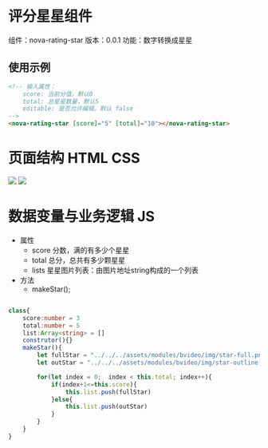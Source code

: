 # 评分星星组件

组件：nova-rating-star
版本：0.0.1
功能：数字转换成星星

## 使用示例

``` html
<!-- 输入属性：
    score: 当前分值，默认0
    total: 总星星数量，默认5
    editable: 是否允许编辑，默认 false
-->
<nova-rating-star [score]="5" [total]="10"></nova-rating-star>
```

# 页面结构 HTML CSS

<!-- 空星星 -->
<img src="../../../assets/modules/bvideo/img/star-outline.png" />

<!-- 半星星 -->
<!-- <img src="../../../assets/modules/bvideo/img/star-half.png" /> -->

<!-- 满星星 -->
<img src="../../../assets/modules/bvideo/img/star-full.png" />


# 数据变量与业务逻辑 JS
- 属性
    - score 分数，满的有多少个星星
    - total 总分，总共有多少颗星星
    - lists 星星图片列表：由图片地址string构成的一个列表
- 方法
    - makeStar();

``` ts

class{
    score:number = 3
    total:number = 5
    list:Array<string> = []
    construtor(){}
    makeStar(){
        let fullStar = "../../../assets/modules/bvideo/img/star-full.png"
        let outStar = "../../../assets/modules/bvideo/img/star-outline.png"

        for(let index = 0;  index < this.total; index++){
            if(index+1<=this.score){
                this.list.push(fullStar)
            }else{
                this.list.push(outStar)
            }
        }
    }
}
```